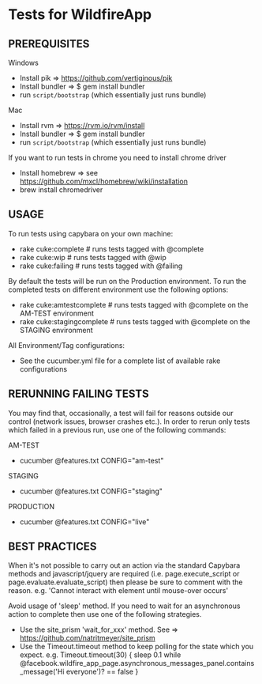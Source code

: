 # Tests for WildfireApp

## PREREQUISITES

Windows

 * Install pik => https://github.com/vertiginous/pik
 * Install bundler =>  $ gem install bundler 
 * run `script/bootstrap` (which essentially just runs bundle)

Mac

 * Install rvm => https://rvm.io/rvm/install
 * Install bundler =>  $ gem install bundler
 * run `script/bootstrap` (which essentially just runs bundle)

If you want to run tests in chrome you need to install chrome driver

 * Install homebrew => see https://github.com/mxcl/homebrew/wiki/installation
 * brew install chromedriver

## USAGE

To run tests using capybara on your own machine:

 *   rake cuke:complete # runs tests tagged with @complete
 *   rake cuke:wip # runs tests tagged with @wip
 *   rake cuke:failing # runs tests tagged with @failing

By default the tests will be run on the Production environment. To run the completed tests on different environment use the following options:

 *   rake cuke:amtestcomplete # runs tests tagged with @complete on the AM-TEST environment
 *   rake cuke:stagingcomplete # runs tests tagged with @complete on the STAGING environment

All Environment/Tag configurations:

 * See the cucumber.yml file for a complete list of available rake configurations

## RERUNNING FAILING TESTS

You may find that, occasionally, a test will fail for reasons outside our control (network issues, browser crashes etc.). In order to rerun only tests which failed in a previous run, use one of the following commands:

AM-TEST

* cucumber @features.txt CONFIG="am-test"

STAGING

* cucumber @features.txt CONFIG="staging"

PRODUCTION

 * cucumber @features.txt CONFIG="live"

## BEST PRACTICES

 When it's not possible to carry out an action via the standard Capybara methods and javascript/jquery are required (i.e. page.execute_script or page.evaluate.evaluate_script) then please be sure to comment with the reason. e.g. 'Cannot interact with element until mouse-over occurs'

Avoid usage of 'sleep' method. If you need to wait for an asynchronous action to complete then use one of the following strategies.

* Use the site_prism 'wait_for_xxx' method. See => https://github.com/natritmeyer/site_prism
* Use the Timeout.timeout method to keep polling for the state which you expect. e.g. Timeout.timeout(30) { sleep 0.1 while @facebook.wildfire_app_page.asynchronous_messages_panel.contains_message('Hi everyone')? == false }
